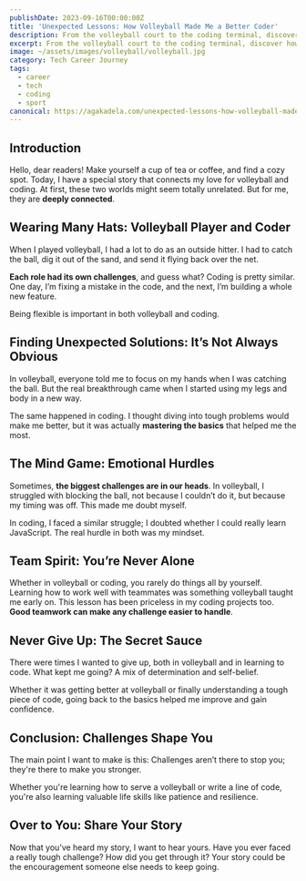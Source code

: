 ```yaml
---
publishDate: 2023-09-16T00:00:00Z
title: 'Unexpected Lessons: How Volleyball Made Me a Better Coder'
description: From the volleyball court to the coding terminal, discover how facing challenges in sports taught me invaluable lessons for my tech career. Dive into a personal tale of resilience, teamwork, and breakthroughs.
excerpt: From the volleyball court to the coding terminal, discover how facing challenges in sports taught me invaluable lessons for my tech career. Dive into a personal tale of resilience, teamwork, and breakthroughs.
image: ~/assets/images/volleyball/volleyball.jpg
category: Tech Career Journey
tags:
  - career
  - tech
  - coding
  - sport
canonical: https://agakadela.com/unexpected-lessons-how-volleyball-made-me-a-better-coder
---
```


## Introduction

Hello, dear readers! Make yourself a cup of tea or coffee, and find a cozy spot. Today, I have a special story that connects my love for volleyball and coding. At first, these two worlds might seem totally unrelated. But for me, they are **deeply connected**.

## Wearing Many Hats: Volleyball Player and Coder

When I played volleyball, I had a lot to do as an outside hitter. I had to catch the ball, dig it out of the sand, and send it flying back over the net.

**Each role had its own challenges**, and guess what? Coding is pretty similar. One day, I’m fixing a mistake in the code, and the next, I’m building a whole new feature.

Being flexible is important in both volleyball and coding.

## Finding Unexpected Solutions: It’s Not Always Obvious

In volleyball, everyone told me to focus on my hands when I was catching the ball. But the real breakthrough came when I started using my legs and body in a new way.

The same happened in coding. I thought diving into tough problems would make me better, but it was actually **mastering the basics** that helped me the most.

## The Mind Game: Emotional Hurdles

Sometimes, **the biggest challenges are in our heads**. In volleyball, I struggled with blocking the ball, not because I couldn’t do it, but because my timing was off. This made me doubt myself.

In coding, I faced a similar struggle; I doubted whether I could really learn JavaScript. The real hurdle in both was my mindset.

## Team Spirit: You’re Never Alone

Whether in volleyball or coding, you rarely do things all by yourself.
Learning how to work well with teammates was something volleyball taught me early on.
This lesson has been priceless in my coding projects too. **Good teamwork can make any challenge easier to handle**.

## Never Give Up: The Secret Sauce

There were times I wanted to give up, both in volleyball and in learning to code. What kept me going? A mix of determination and self-belief.

Whether it was getting better at volleyball or finally understanding a tough piece of code, going back to the basics helped me improve and gain confidence.

## Conclusion: Challenges Shape You

The main point I want to make is this: Challenges aren’t there to stop you; they're there to make you stronger.

Whether you're learning how to serve a volleyball or write a line of code, you're also learning valuable life skills like patience and resilience.

## Over to You: Share Your Story

Now that you’ve heard my story, I want to hear yours. Have you ever faced a really tough challenge? How did you get through it? Your story could be the encouragement someone else needs to keep going.
